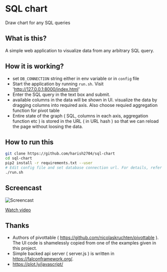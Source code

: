 
# SQL chart
Draw chart for any SQL queries


## What is this?
A simple web application to visualize data from any arbitrary SQL query.

## How it is working?
* set `DB_CONNECTION` string either in env variable or in `config` file
* Start the application by running `run.sh`. Visit 'http://127.0.0.1:8000/index.html'
* Enter the SQL query in the text box and submit.
* available columns in the data will be shown in UI. visualize the data by dragging columns into required axis. Also choose requied aggregation function for pivot table
* Entire state of the graph ( SQL, columns in each axis, aggregation function etc ) is stored in the URL ( in URL hash ) so that we can reload the page without loosing the data.

## How to run this
```bash
git clone https://github.com/harish2704/sql-chart
cd sql-chart
pip2 install -r requirements.txt --user
# Edit config file and set database connection url. For details, refer https://docs.sqlalchemy.org/en/latest/core/engines.html
./run.sh
```

## Screencast
![Screencast](https://github.com/harish2704/harish2704.github.io/blob/master/sql-chart/screencast.gif?raw=true "sql-chart quick usage")

[Watch video](http://bit.ly/2y0J8QL)

## Thanks
* Authors of pivottable ( https://github.com/nicolaskruchten/pivottable ). The UI code is shamelessly copied from one of the examples given in this project.
* Simple backed api server ( server.js ) is written in https://falconframework.org/.
* https://plot.ly/javascript/
